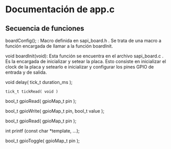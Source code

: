 # **Documentación de app.c**


## **Secuencia de funciones**


boardConfig(); : Macro definida en sapi_board.h . Se trata de una macro a función encargada de llamar a  la función boardInit.

void boardInit(void): Esta función se encuentra en el archivo sapi_board.c . Es la encargada de inicializar y setear la placa.
Esto consiste en inicializar el clock de la placa y setearlo e inicializar y configurar los pines GPIO de entrada y de salida.
 

void delay( tick_t duration_ms );

	tick_t tickRead( void )

bool_t gpioRead( gpioMap_t pin );

bool_t gpioWrite( gpioMap_t pin, bool_t value );

bool_t gpioRead( gpioMap_t pin );

int printf (const char *template, ...);

bool_t gpioToggle( gpioMap_t pin );
